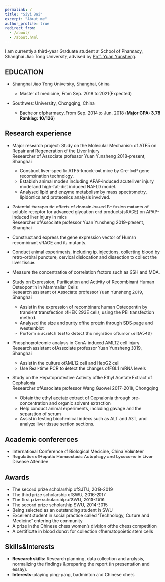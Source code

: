 ```yaml
---
permalink: /
title: "Siyi Bai"
excerpt: "About me"
author_profile: true
redirect_from: 
  - /about/
  - /about.html
---
```


I am currently a third-year Graduate student at School of Pharmacy, Shanghai Jiao Tong University, advised by [Prof. Yuan Yunsheng](http://pharm.sjtu.edu.cn/szdy/2889.html). 

EDUCATION
------
* Shanghai Jiao Tong University, Shanghai, China
  *	Master of medicine, From Sep. 2018 to 2021(Expected)


* Southwest University, Chongqing, China
  *	Bachelor ofpharmacy, From Sep. 2014 to Jun. 2018 (<b>Major GPA: 3.78 Ranking: 10/126</b>)


Research experience
------
* Major research project: Study on the Molecular Mechanism of ATF5 on Repair and Regeneration of the Liver Injury
  <br />Researcher of Associate professor Yuan Yunsheng      2018-present, Shanghai
  *	Construct liver-specific ATF5-knock-out mice by Cre-loxP gene recombination technology.
  * Establish animal models including APAP-induced acute liver injury model and high-fat-diet induced NAFLD model.
  * Analyzed lipid and enzyme metabolism by mass spectrometry, lipidomics and proteomics analysis involved.

*	Potential therapeutic effects of domain-based Fc fusion mutants of soluble receptor for advanced glycation end products(sRAGE) on APAP-induced liver injury in mice
  <br />Researcher ofAssociate professor Yuan Yunsheng       2019-present, Shanghai
  * Construct and express the gene expression vector of Human recombinant sRAGE and its mutants.
  * Conduct animal experiments, including ip. injections, collecting blood by retro-orbital puncture, cervical dislocation and dissection to collect the liver tissue.
  * Measure the concentration of correlation factors such as GSH and MDA.

* Study on Expression, Purification and Activity of Recombinant Human Osteopontin in Mammalian Cells
  <br />Research assistant of Associate professor Yuan Yunsheng       2019, Shanghai
  * Assist in the expression of recombinant human Osteopontin by transient transfection ofHEK 293E cells, using the PEI transfection method.
  * Analyzed the size and purity ofthe protein through SDS-page and westernblot
  * Perform a scratch test to detect the migration oftumor cell(A549)

* Phosphoproteomic analysis in ConA-induced AML12 cell injury
  <br />Research assistant ofAssociate professor Yuan Yunsheng        2019, Shanghai
  * Assist in the culture ofAML12 cell and HepG2 cell
  * Use Real-time PCR to detect the changes ofFGL1 mRNA levels

* Study on the Hepatoprotective Activity ofthe Ethyl Acetate Extract of Cephalonia
  <br />Researcher ofAssociate professor Wang Guowei             2017-2018, Chongqing
  * Obtain the ethyl acetate extract of Cephalonia through pre-concentration and
organic solvent extraction
  * Help conduct animal experiments, including gavage and the separation of serum
  * Assist in testing biochemical indexs such as ALT and AST, and analyze liver tissue section sections.


Academic conferences
------
* International Conference of Biological Medicine, China                    Volunteer
* Regulation ofHepatic Homeostasis Autophagy and Lysosome in Liver Disease   Attendee


Awards
------
* The second prize scholarship ofSJTU, 2018-2019
* The third prize scholarship ofSWU, 2016-2017
* The first prize scholarship ofSWU, 2015-2016
* The second prize scholarship SWU, 2014-2015
* Being selected as an outstanding student in SWU
* Excellent student in social practice called “Technology, Culture and Medicine”
entering the community
* A prize in the Chinese chess women’s division ofthe chess competition
* A certificate in blood donor: for collection ofhematopoietic stem cells


Skills&Interests
------
* <b>Research skills:</b> Research planning, data collection and analysis, normalizing the findings & preparing the report (in presentation and essay).
* <b>Interests:</b> playing ping-pang, badminton and Chinese chess

